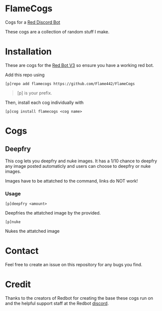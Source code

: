 # FlameCogs
Cogs for a [Red Discord Bot](https://github.com/Cog-Creators/Red-DiscordBot)

These cogs are a collection of random stuff I make.
# Installation
These are cogs for the [Red Bot V3](https://github.com/Cog-Creators/Red-DiscordBot/tree/V3/develop) so ensure you have a working red bot.

Add this repo using

`[p]repo add flamecogs https://github.com/Flame442/FlameCogs`    

>[p] is your prefix.

Then, install each cog individually with

`[p]cog install flamecogs <cog name>`
# Cogs
## Deepfry
This cog lets you deepfry and nuke images. It has a 1/10 chance to deepfry any image posted automaticly and users can choose to deepfry or nuke images. 

Images have to be attatched to the command, links do NOT work!
### Usage

`[p]deepfry <amount>`

Deepfries the attatched image by the <amount> provided.

`[p]nuke`

Nukes the attatched image
# Contact
Feel free to create an issue on this repository for any bugs you find. 
# Credit
Thanks to the creators of Redbot for creating the base these cogs run on and the helpful support staff at the Redbot [discord](https://discord.gg/red).

